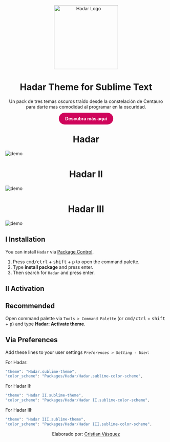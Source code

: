 <p align="center">
    <img alt="Hadar Logo" src="https://raw.github.com/CristianVasquez13/Hadar-vscode/master/images/logo.png" width="200"/>
</p>
<h1 align="center">Hadar Theme for Sublime Text</h1>

<p align="center">Un pack de tres temas oscuros traído desde la constelación de Centauro para darte mas comodidad al programar en la oscuridad.</p>

<p align="center" style="margin: 20px 0;">
    <a href="https://hadartheme.netlify.app/" style="padding: 10px 20px; border: none; text-decoration: none; border-radius: 50px; background-color: #CF055B; color: #ffffff; font-weight: bold;">Descubra más aquí</a>
</p>

<h1 align="center">Hadar</h1>

![demo](https://raw.github.com/CristianVasquez13/Hadar-ST/master/images/hadar.png)

<h1 align="center">Hadar II</h1>

![demo](https://raw.github.com/CristianVasquez13/Hadar-ST/master/images/hadarII.png)

<h1 align="center">Hadar III</h1>

![demo](https://raw.github.com/CristianVasquez13/Hadar-ST/master/images/hadarIII.png)

## I Installation

You can install `Hadar` via [Package Control](https://packagecontrol.io/).

1. Press <kbd>cmd/ctrl</kbd> + <kbd>shift</kbd> + <kbd>p</kbd> to open the command palette.
2. Type **install package** and press enter.
3. Then search for `Hadar` and press enter.

## II Activation

## Recommended

Open command palette via `Tools > Command Palette` (or <kbd>cmd/ctrl</kbd> + <kbd>shift</kbd> + <kbd>p</kbd>) and type **Hadar: Activate theme**.

## Via Preferences

Add these lines to your user settings *`Preferences > Setting - User`*:


For Hadar:

```js
"theme": "Hadar.sublime-theme",
"color_scheme": "Packages/Hadar/Hadar.sublime-color-scheme",
```

For Hadar II:

```js
"theme": "Hadar II.sublime-theme",
"color_scheme": "Packages/Hadar/Hadar II.sublime-color-scheme",
```

For Hadar III:

```js
"theme": "Hadar III.sublime-theme",
"color_scheme": "Packages/Hadar/Hadar III.sublime-color-scheme",
```
<p align="center">Elaborado por: <a href="https://mislinks.netlify.app/">Cristian Vásquez</a></p>